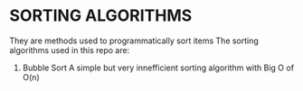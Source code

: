 # SORTING ALGORITHMS
They are methods used to programmatically sort items
The sorting algorithms used in this repo are:
1. Bubble Sort
  A simple but very innefficient sorting algorithm with Big O of O(n)
